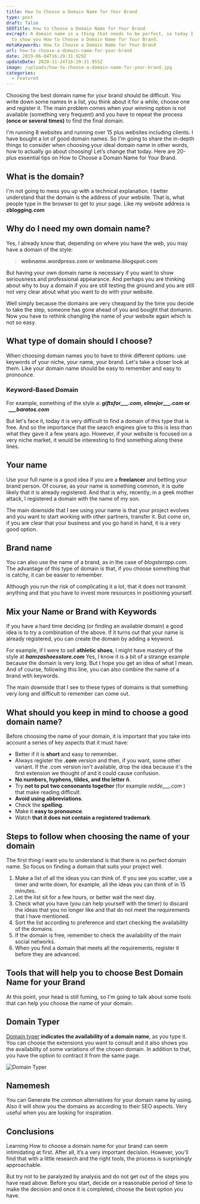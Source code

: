 ```yaml
---
title: How to Choose a Domain Name for Your Brand
type: post
draft: false
SEOTitle: How to Choose a Domain Name for Your Brand
excrept: A domain name is a thing that needs to be perfect, so today I'm going
  to show you How to Choose a Domain Name for Your Brand.
metaKeywords: How to Choose a Domain Name for Your Brand
url: how-to-choose-a-domain-name-for-your-brand
date: 2019-06-04T16:29:31.929Z
updateDate: 2020-11-24T16:29:31.955Z
image: /uploads/how-to-choose-a-domain-name-for-your-brand.jpg
categories:
  - Featured
---
```

Choosing the best domain name for your brand should be difficult. You write down some names in a list, you think about it for a while, choose one and register it. The main problem comes when your winning option is not available (something very frequent) and you have to repeat the process **(once or several times)** to find the final domain.

I'm running 8 websites and running over 15 plus websites including clients. I have bought a lot of good domain names. So I'm going to share the in-depth things to consider when choosing your ideal domain name in other words, how to actually go about choosing! Let’s change that today. Here are 20-plus essential tips on How to Choose a Domain Name for Your Brand.

## What is the domain?

I'm not going to mess you up with a technical explanation. I better understand that the domain is the address of your website. That is, what people type in the browser to get to your page. Like my website address is **zblogging.com**

## Why do I need my own domain name?

Yes, I already know that, depending on where you have the web, you may have a domain of the style:

> **webname.wordpress.com or webname.blogspot.com**

But having your own domain name is necessary if you want to show seriousness and professional appearance. And perhaps you are thinking about why to buy a domain if you are still testing the ground and you are still not very clear about what you want to do with your website. 

Well simply because the domains are very cheapand by the time you decide to take the step, someone has gone ahead of you and bought that domanin.  Now you have to rethink changing the name of your website again which is not so easy.

## What type of domain should I choose?

When choosing domain names you to have to think different options: use keywords of your niche, your name, your brand. Let's take a closer look at them. Like your domain name should be easy to remember and easy to pronounce.

### **Keyword-Based Domain**

For example, something of the style a: ***giftsfor___.com*, *elmejor___.com* or   *___baratos.com***

But let's face it, today it is very difficult to find a domain of this type that is free. And so the importance that the search engines give to this is less than what they gave it a few years ago. However, if your website is focused on a very niche market, it would be interesting to find something along these lines.

## **Your name**

Use your full name is a good idea if you are a **freelancer** and betting your brand person. Of course, as your name is something common, it is quite likely that it is already registered. And that is why, recently, in a geek mother attack, I registered a domain with the name of my son.

The main downside that I see using your name is that your project evolves and you want to start working with other partners, transfer it. But come on, if you are clear that your business and you go hand in hand, it is a very good option.

## **Brand name**

You can also use the name of a brand, as in the case of *blogsterapp.com.* The advantage of this type of domain is that, if you choose something that is catchy, it can be easier to remember.

Although you run the risk of complicating it a lot, that it does not transmit anything and that you have to invest more resources in positioning yourself.

## **Mix your Name or Brand with Keywords**

If you have a hard time deciding (or finding an available domain) a good idea is to try a combination of the above. If it turns out that your name is already registered, you can create the domain by adding a keyword.

For example, if I were to sell **athletic shoes**, I might have mastery of the style at ***hamzashoesstore.com*** Yes, I know it is a bit of a strange example because the domain is very long. But I hope you get an idea of ​​what I mean. And of course, following this line, you can also combine the name of a brand with keywords.

The main downside that I see to these types of domains is that something very long and difficult to remember can come out.

## What should you keep in mind to choose a good domain name?

Before choosing the name of your domain, it is important that you take into account a series of key aspects that it must have:

* Better if it is **short** and easy to remember.
* Always register the **.com** version and then, if you want, some other variant. If the .com version isn't available, drop the idea because it's the first extension we thought of and it could cause confusion.
* **No numbers, hyphens, tildes, and the letter ñ**.
* Try **not to put two consonants together** (for example *redde___.com* ) that make reading difficult.
* **Avoid using abbreviations**.
* Check the **spelling**.
* Make it **easy to pronounce**.
* Watch **that it does not contain a registered trademark**.

## Steps to follow when choosing the name of your domain

The first thing I want you to understand is that there is no perfect domain name. So focus on finding a domain that suits your project well.

1. Make a list of all the ideas you can think of. If you see you scatter, use a timer and write down, for example, all the ideas you can think of in 15 minutes.
2. Let the list sit for a few hours, or better wait the next day.
3. Check what you have (you can help yourself with the timer) to discard the ideas that you no longer like and that do not meet the requirements that I have mentioned.
4. Sort the list according to preference and start checking the availability of the domains.
5. If the domain is free, remember to check the availability of the main social networks.
6. When you find a domain that meets all the requirements, register it before they are advanced.

## Tools that will help you to choose Best Domain Name for your Brand

At this point, your head is still fuming, so I'm going to talk about some tools that can help you choose the name of your domain.

## Domain Typer

[Domain typer](https://domaintyper.com/) **indicates the availability of a domain name**, as you type it. You can choose the extensions you want to consult and it also shows you the availability of some variations of the chosen domain. In addition to that, you have the option to contract it from the same page.

![Domain Typer](/uploads/domain-typer.jpg "Domain Typer")

## Namemesh

You can Generate the common alternatives for your domain name by using. Also it will show you the domains as according to their SEO aspects. Very useful when you are looking for inspiration.

## Conclusions

Learning How to choose a domain name for your brand can seem intimidating at first. After all, it’s a very important decision. However, you’ll find that with a little research and the right tools, the process is surprisingly approachable.

But try not to be paralyzed by analysis and do not get out of the steps you have read above. Before you start, decide on a reasonable period of time to make the decision and once it is completed, choose the best option you have.